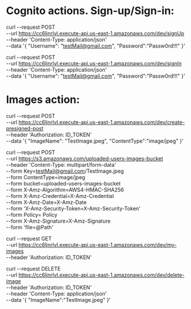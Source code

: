 # Cognito actions. Sign-up/Sign-in:
curl --request POST \
  --url https://cc6ljnrlvl.execute-api.us-east-1.amazonaws.com/dev/signUp \
  --header 'Content-Type: application/json' \
  --data '{
  "Username": "testMail@gmail.com",
	"Password":"Passw0rd!!!"
}'

curl --request POST \
  --url https://cc6ljnrlvl.execute-api.us-east-1.amazonaws.com/dev/signIn \
  --header 'Content-Type: application/json' \
  --data '{
  "Username": "testMail@gmail.com",
	"Password":"Passw0rd!!!"
}'

# Images action:
curl --request POST \
  --url https://cc6ljnrlvl.execute-api.us-east-1.amazonaws.com/dev/create-presigned-post \
  --header 'Authorization: ID_TOKEN' \
  --data '{
	"ImageName": "TestImage.jpeg",
	"ContentType":"image/jpeg"
}'

curl --request POST \
  --url https://s3.amazonaws.com/uploaded-users-images-bucket \
  --header 'Content-Type: multipart/form-data' \
  --form Key=testMail@gmail.com/TestImage.jpeg \
  --form ContentType=image/jpeg \
  --form bucket=uploaded-users-images-bucket \
  --form X-Amz-Algorithm=AWS4-HMAC-SHA256 \
  --form X-Amz-Credential=X-Amz-Credential \
  --form X-Amz-Date=X-Amz-Date \
  --form 'X-Amz-Security-Token=X-Amz-Security-Token' \
  --form Policy= Policy \
  --form X-Amz-Signature=X-Amz-Signature \
  --form 'file=@Path'

curl --request GET \
  --url https://cc6ljnrlvl.execute-api.us-east-1.amazonaws.com/dev/my-images \
  --header 'Authorization: ID_TOKEN'

curl --request DELETE \
  --url https://cc6ljnrlvl.execute-api.us-east-1.amazonaws.com/dev/delete-image \
  --header 'Authorization: ID_TOKEN' \
  --header 'Content-Type: application/json' \
  --data '{
	"ImageName":"TestImage.jpeg"
}'

